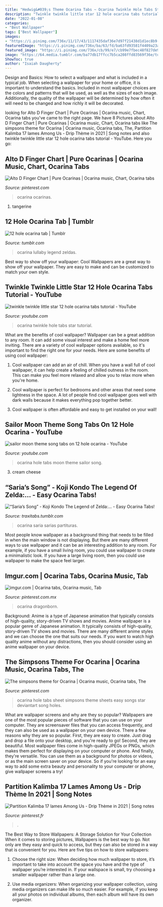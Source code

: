 ```yaml
---
title: "Hedwig&#039;s Theme Ocarina Tabs ~ Ocarina Twinkle Hole Tabs Star Tutorial"
description: "Twinkle twinkle little star 12 hole ocarina tabs tutorial"
date: "2022-01-08"
categories:
- "Best Wallpaper"
tags: ["Best Wallpaper"]
images:
- "https://i.pinimg.com/736x/11/17/43/1117435daf36e7d97f21438d1d1ec8b9--ocarina-tabs--hole-music-sheets.jpg"
featuredImage: "https://i.pinimg.com/736x/ba/63/fd/ba63fd93581f4409a23a9f7b5cf8e0d3.jpg"
featured_image: "https://i.pinimg.com/736x/cb/99/e7/cb99e7fbec48f827de9e6ae07b103dff.jpg"
image: "https://64.media.tumblr.com/ba77db17ffcc7b5ca208ffd83569f36e/tumblr_nf88c7dz621u3k20fo1_1280.png"
ShowToc: true
author: "Isaiah Daugherty"
---
```



Design and Basics: How to select a wallpaper and what is included in a typical job.
When selecting a wallpaper for your home or office, it is important to understand the basics. Included in most wallpaper choices are the colors and patterns that will be used, as well as the sizes of each image. Additionally, the quality of the wallpaper will be determined by how often it will need to be changed and how richly it will be decorated.

	

		
looking for Alto D Finger Chart | Pure Ocarinas | Ocarina music, Chart, Ocarina tabs you've came to the right page. We have 8 Pictures about Alto D Finger Chart | Pure Ocarinas | Ocarina music, Chart, Ocarina tabs like The simpsons theme for Ocarina | Ocarina music, Ocarina tabs, The, Partition Kalimba 17 lames Among Us - Drip Thème in 2021 | Song notes and also twinkle twinkle little star 12 hole ocarina tabs tutorial - YouTube. Here you go:
		
    
## Alto D Finger Chart | Pure Ocarinas | Ocarina Music, Chart, Ocarina Tabs

<img loading=lazy src="https://i.pinimg.com/736x/cb/99/e7/cb99e7fbec48f827de9e6ae07b103dff.jpg" onerror="this.onerror=null;this.src='https://tse4.mm.bing.net/th?id=OIP.uy8kKWREstR7Jmgo0ob2KQHaHA&amp;pid=15.1';" alt="Alto D Finger Chart | Pure Ocarinas | Ocarina music, Chart, Ocarina tabs">

_Source: pinterest.com_

>ocarina ocarinas. 

	

1. tangerine 

    
## 12 Hole Ocarina Tab | Tumblr

<img loading=lazy src="https://68.media.tumblr.com/6eb9febf6487691582324d83cfff82bd/tumblr_nf7jt0u0fP1u3k20fo2_r1_500.png" onerror="this.onerror=null;this.src='https://tse4.mm.bing.net/th?id=OIP.9fBu67V9OxvwaxijbUkXnQHaGZ&amp;pid=15.1';" alt="12 hole ocarina tab | Tumblr">

_Source: tumblr.com_

>ocarina lullaby legend zeldas. 

	

Best way to show off your wallpaper:
Cool Wallpapers are a great way to show off your wallpaper. They are easy to make and can be customized to match your own style.

    
## Twinkle Twinkle Little Star 12 Hole Ocarina Tabs Tutorial - YouTube

<img loading=lazy src="https://i.ytimg.com/vi/12kzAWqzJyU/maxresdefault.jpg" onerror="this.onerror=null;this.src='https://tse3.mm.bing.net/th?id=OIP.0suWVY42gGu7chcNwBW9rwHaEK&amp;pid=15.1';" alt="twinkle twinkle little star 12 hole ocarina tabs tutorial - YouTube">

_Source: youtube.com_

>ocarina twinkle hole tabs star tutorial. 

	

What are the benefits of cool wallpaper?
Wallpaper can be a great addition to any room. It can add some visual interest and make a home feel more inviting. There are a variety of cool wallpaper options available, so it's important to find the right one for your needs. Here are some benefits of using cool wallpaper: 
1. Cool wallpaper can add an air of chill. When you have a wall full of cool wallpaper, it can help create a feeling of chilled outness in the room. This can make you feel more relaxed and allow you to relax more when you're home. 

2. Cool wallpaper is perfect for bedrooms and other areas that need some lightness in the space. A lot of people find cool wallpaper goes well with dark walls because it makes everything pop together better. 

3. Cool wallpaper is often affordable and easy to get installed on your wall!

    
## Sailor Moon Theme Song Tabs On 12 Hole Ocarina - YouTube

<img loading=lazy src="https://i.ytimg.com/vi/SnsWYOGeZNs/maxresdefault.jpg" onerror="this.onerror=null;this.src='https://tse3.mm.bing.net/th?id=OIP.BnRL3ltDlmoivk8SeqByYgHaEK&amp;pid=15.1';" alt="sailor moon theme song tabs on 12 hole ocarina - YouTube">

_Source: youtube.com_

>ocarina hole tabs moon theme sailor song. 

	

3. cream cheese 

    
## “Saria’s Song” - Koji Kondo The Legend Of Zelda:... - Easy Ocarina Tabs!

<img loading=lazy src="https://64.media.tumblr.com/ba77db17ffcc7b5ca208ffd83569f36e/tumblr_nf88c7dz621u3k20fo1_1280.png" onerror="this.onerror=null;this.src='https://tse2.mm.bing.net/th?id=OIP.q98OzQMsfSpX5luPWK0NsAHaEs&amp;pid=15.1';" alt="“Saria’s Song” - Koji Kondo The Legend of Zelda:... - Easy Ocarina Tabs!">

_Source: traxitabs.tumblr.com_

>ocarina saria sarias partituras. 

	

Most people know wallpaper as a background thing that needs to be filled in when the main window is not displaying. But there are many different ways to use wallpaper and it can be an interesting addition to any room. For example, if you have a small living room, you could use wallpaper to create a minimalistic look. If you have a large living room, then you could use wallpaper to make the space feel larger.

    
## Imgur.com | Ocarina Tabs, Ocarina Music, Tab

<img loading=lazy src="https://i.pinimg.com/736x/11/31/04/113104658c9ac7f14958fed3d4b1dcf8--the-internet.jpg" onerror="this.onerror=null;this.src='https://tse2.mm.bing.net/th?id=OIP.2KsjRjpFuwPkhX-B2-892AHaJZ&amp;pid=15.1';" alt="imgur.com | Ocarina tabs, Ocarina music, Tab">

_Source: pinterest.com.mx_

>ocarina dragonborn. 

	

Background: Anime is a type of Japanese animation that typically consists of high-quality, story-driven TV shows and movies.
Anime wallpaper is a popular genre of Japanese animation. It typically consists of high-quality, story-driven TV shows and movies. There are many different anime styles and we can choose the one that suits our needs. If you want to watch high quality anime without any distractions, then you should consider using an anime wallpaper on your device.

    
## The Simpsons Theme For Ocarina | Ocarina Music, Ocarina Tabs, The

<img loading=lazy src="https://i.pinimg.com/736x/11/17/43/1117435daf36e7d97f21438d1d1ec8b9--ocarina-tabs--hole-music-sheets.jpg" onerror="this.onerror=null;this.src='https://tse1.mm.bing.net/th?id=OIP.hi6loh3nXK7fMoIjAhkoCQHaDj&amp;pid=15.1';" alt="The simpsons theme for Ocarina | Ocarina music, Ocarina tabs, The">

_Source: pinterest.com_

>ocarina hole tabs sheet simpsons theme sheets easy songs star deviantart song holes. 

	

What are wallpaper screens and why are they so popular?
Wallpapers are one of the most popular pieces of software that you can use on your computer. They are screensaver files that you can access frequently, and they can also be used as a wallpaper on your own device. There a few reasons why they are so popular. First, they are easy to create. Just drag and drop a file onto your desktop, and you're ready to go! Second, they are beautiful. Most wallpaper files come in high-quality JPEGs or PNGs, which makes them perfect for displaying on your computer or phone. And finally, they're versatile. You can use them as a background for photos or videos, or as the main screen saver on your device. So if you're looking for an easy way to add some extra beauty and personality to your computer or phone, give wallpaper screens a try!

    
## Partition Kalimba 17 Lames Among Us - Drip Thème In 2021 | Song Notes

<img loading=lazy src="https://i.pinimg.com/736x/ba/63/fd/ba63fd93581f4409a23a9f7b5cf8e0d3.jpg" onerror="this.onerror=null;this.src='https://tse3.mm.bing.net/th?id=OIP.QqT_QjGjkdGbsnK4ix_JYgHaLH&amp;pid=15.1';" alt="Partition Kalimba 17 lames Among Us - Drip Thème in 2021 | Song notes">

_Source: pinterest.fr_

>. 

	

The Best Way to Store Wallpapers: A Storage Solution for Your Collection
When it comes to storing pictures, Wallpapers is the best way to go. Not only are they easy and quick to access, but they can also be stored in a way that is convenient for you. Here are five tips on how to store wallpapers:
1) Choose the right size: When deciding how much wallpaper to store, it’s important to take into account the space you have and the type of wallpaper you’re interested in. If your wallspace is small, try choosing a smaller wallpaper rather than a large one.

2) Use media organizers: When organizing your wallpaper collection, using media organizers can make life so much easier. For example, if you keep all your photos on individual albums, then each album will have its own organizer.

